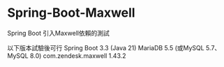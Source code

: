 # Spring-Boot-Maxwell

Spring Boot 引入Maxwell依賴的測試

以下版本試驗後可行
Spring Boot 3.3 (Java 21)
MariaDB 5.5 (或MySQL 5.7、MySQL 8.0)
com.zendesk.maxwell 1.43.2